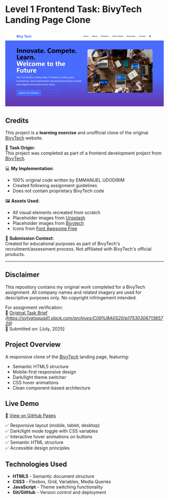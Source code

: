 # Level 1 Frontend Task: BivyTech Landing Page Clone

![BivyTech Clone Screenshot](./assets/bivytech-clone-screenshot.png)

## Credits 
This project is a **learning exercise** and unofficial clone of the original [BivyTech](https://bivytech.space) website.

📝 **Task Origin**:  
This project was completed as part of a frontend development project from [BivyTech](https://bivytech.space).

💻 **My Implementation**:  
- 100% original code written by EMMANUEL UDODIRIM 
- Created following assignment guidelines  
- Does not contain proprietary BivyTech code  

🖼️ **Assets Used**:  
- All visual elements recreated from scratch  
- Placeholder images from [Unsplash](https://unsplash.com)  
- Placeholder images from [Bivytech](https://www.bivytech.space/)  
- Icons from [Font Awesome Free](https://fontawesome.com)  

📜 **Submission Context**:  
Created for educational purposes as part of BivyTech's recruitment/assessment process. Not affiliated with BivyTech's official products.

---

## Disclaimer

This repository contains my original work completed for a BivyTech assignment. All company names and related imagery are used for descriptive purposes only. No copyright infringement intended.

For assignment verification:  
🔗 [Original Task Brief](#) *(https://sytyatsquad1.slack.com/archives/C091U8A0S20/p1753030671365739)*  
📅 Submitted on: [July, 2025]  

## Project Overview
A responsive clone of the [BivyTech](https://bivytech.space) landing page, featuring:
- Semantic HTML5 structure
- Mobile-first responsive design
- Dark/light theme switcher
- CSS hover animations
- Clean component-based architecture

## Live Demo
🔗 [View on GitHub Pages](https://emmytronix.github.io/Level1_Frontend_LandingPage_Emmanuel_Udodirim/)


✅ Responsive layout (mobile, tablet, desktop)  
✅ Dark/light mode toggle with CSS variables  
✅ Interactive hover animations on buttons  
✅ Semantic HTML structure  
✅ Accessible design principles  


## Technologies Used
- **HTML5** - Semantic document structure
- **CSS3** - Flexbox, Grid, Variables, Media Queries
- **JavaScript** - Theme switching functionality
- **Git/GitHub** - Version control and deployment

